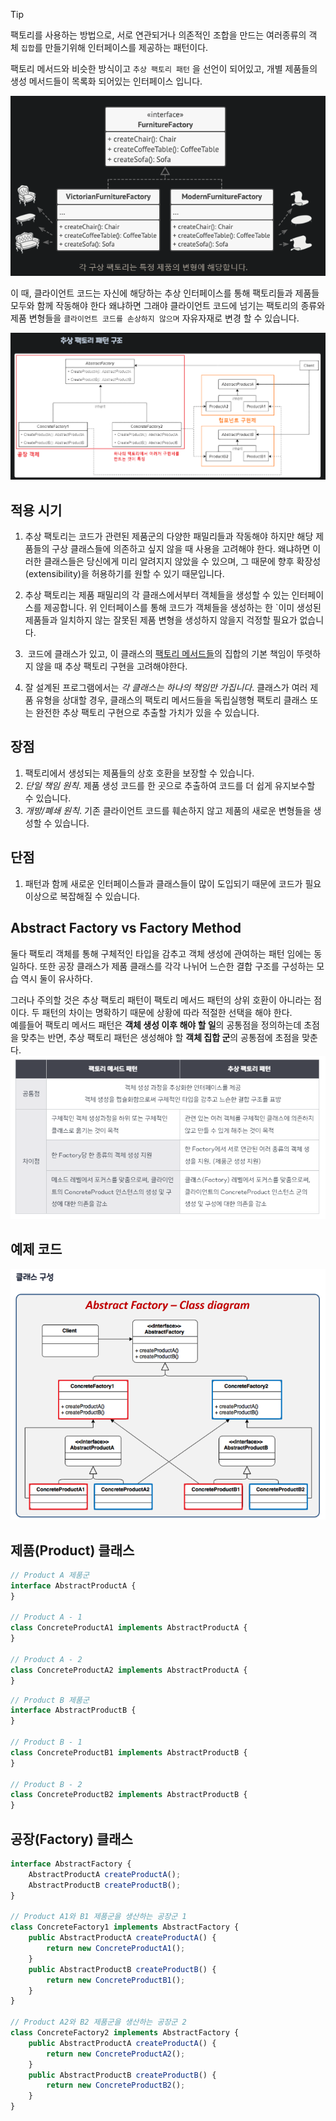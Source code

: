 
>[!tip] 
>팩토리를 사용하는 방법으로, 서로 연관되거나 의존적인 조합을 만드는 여러종류의 객체 `집합`를 만들기위해 인터페이스를 제공하는 패턴이다.

팩토리 메서드와 비슷한 방식이고 `추상 팩토리 패턴` 을 선언이 되어있고, 개별 제품들의 생성 메서드들이 목록화 되어있는 인터페이스 입니다.

![추상 팩토리 패턴 구조](AbstractStructure.png)

이 때, 클라이언트 코드는 자신에 해당하는 추상 인터페이스를 통해 팩토리들과 제품들 모두와 함께 작동해야 한다
왜냐하면 그래야 클라이언트 코드에 넘기는 팩토리의 종류와 제품 변형들을 `클라이언트 코드를 손상하지 않으며` 자유자재로 변경 할 수 있습니다.

![AbstractDiagram](AbstractDiagram.png)

## 적용 시기
1. 추상 팩토리는 코드가 관련된 제품군의 다양한 패밀리들과 작동해야 하지만 해당 제품들의 구상 클래스들에 의존하고 싶지 않을 때 사용을 고려해야 한다. 
   왜냐하면 이러한 클래스들은 당신에게 미리 알려지지 않았을 수 있으며, 그 때문에 향후 확장성​(extensibility)​을 허용하기를 원할 수 있기 때문입니다.
2. 추상 팩토리는 제품 패밀리의 각 클래스에서부터 객체들을 생성할 수 있는 인터페이스를 제공합니다. 위 인터페이스를 통해 코드가 객체들을 생성하는 한  `이미 생성된 제품들과 일치하지 않는 잘못된 제품 변형을 생성하지 않을지 걱정할 필요가 없습니다.

1.  코드에 클래스가 있고, 이 클래스의 [팩토리 메서드들](https://refactoring.guru/ko/design-patterns/factory-method)의 집합의 기본 책임이 뚜렷하지 않을 때 추상 팩토리 구현을 고려해야한다.
2. 잘 설계된 프로그램에서는 _각 클래스는 하나의 책임만 가집니다_. 클래스가 여러 제품 유형을 상대할 경우, 클래스의 팩토리 메서드들을 독립실행형 팩토리 클래스 또는 완전한 추상 팩토리 구현으로 추출할 가치가 있을 수 있습니다.

## 장점
1. 팩토리에서 생성되는 제품들의 상호 호환을 보장할 수 있습니다.
2. _단일 책임 원칙_. 제품 생성 코드를 한 곳으로 추출하여 코드를 더 쉽게 유지보수할 수 있습니다.
3. _개방/폐쇄 원칙_. 기존 클라이언트 코드를 훼손하지 않고 제품의 새로운 변형들을 생성할 수 있습니다.

## 단점
1. 패턴과 함께 새로운 인터페이스들과 클래스들이 많이 도입되기 때문에 코드가 필요 이상으로 복잡해질 수 있습니다.

##  Abstract Factory vs Factory Method
둘다 팩토리 객체를 통해 구체적인 타입을 감추고 객체 생성에 관여하는 패턴 임에는 동일하다. 또한 공장 클래스가 제품 클래스를 각각 나뉘어 느슨한 결합 구조를 구성하는 모습 역시 둘이 유사하다.

그러나 주의할 것은 추상 팩토리 패턴이 팩토리 메서드 패턴의 상위 호환이 아니라는 점이다. 두 패턴의 차이는 명확하기 때문에 상황에 따라 적절한 선택을 해야 한다.  
예를들어 팩토리 메서드 패턴은 **객체 생성 이후 해야 할 일**의 공통점을 정의하는데 초점을 맞추는 반면, 추상 팩토리 패턴은 생성해야 할 **객체 집합 군**의 공통점에 초점을 맞춘다.
![메서드 패턴 차이점](diffrent.png)

## 예제 코드
![diagram](AbstractFactory_diagram.png)
## 제품(Product) 클래스
``` js
// Product A 제품군
interface AbstractProductA {
}

// Product A - 1
class ConcreteProductA1 implements AbstractProductA {
}

// Product A - 2
class ConcreteProductA2 implements AbstractProductA {
}
```

``` js
// Product B 제품군
interface AbstractProductB {
}

// Product B - 1
class ConcreteProductB1 implements AbstractProductB {
}

// Product B - 2
class ConcreteProductB2 implements AbstractProductB {
}
```

## 공장(Factory) 클래스

``` js
interface AbstractFactory {
    AbstractProductA createProductA();
    AbstractProductB createProductB();
}

// Product A1와 B1 제품군을 생산하는 공장군 1 
class ConcreteFactory1 implements AbstractFactory {
    public AbstractProductA createProductA() {
        return new ConcreteProductA1();
    }
    public AbstractProductB createProductB() {
        return new ConcreteProductB1();
    }
}

// Product A2와 B2 제품군을 생산하는 공장군 2
class ConcreteFactory2 implements AbstractFactory {
    public AbstractProductA createProductA() {
        return new ConcreteProductA2();
    }
    public AbstractProductB createProductB() {
        return new ConcreteProductB2();
    }
}
```

